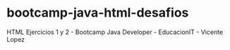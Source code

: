 # bootcamp-java-html-desafios
HTML Ejercicios 1 y 2 - Bootcamp Java Developer - EducacionIT - Vicente Lopez
